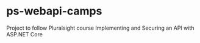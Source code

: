 # ps-webapi-camps
Project to follow Pluralsight course Implementing and Securing an API with ASP.NET Core
